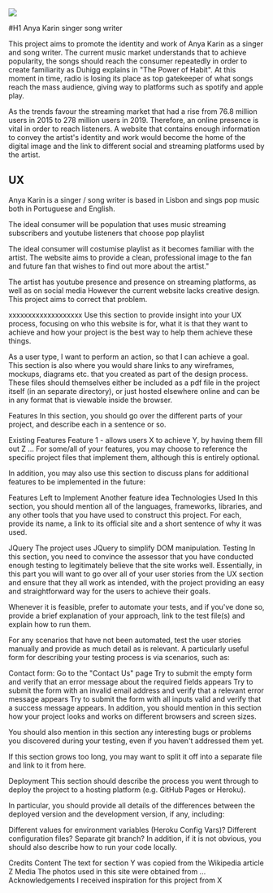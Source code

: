 <img src="https://codeinstitute.s3.amazonaws.com/fullstack/ci_logo_small.png" style="margin: 0;">

#H1 Anya Karin singer song writer

<p>This project aims to promote the identity and work of Anya Karin as a singer and song writer. The current music market understands that to achieve popularity, the songs should reach the consumer repeatedly in order to create familiarity as Duhigg explains in "The Power of Habit". At this moment in time, radio is losing its place as top gatekeeper of what songs reach the mass audience, giving way to platforms such as spotify and apple play.</p>
<p>As the trends favour the streaming market that had a rise from 76.8 million users in 2015 to 278 million users in 2019. Therefore, an online presence is vital in order to reach listeners. A website that contains enough information to convey the artist's identity and work would become the home of the digital image and the link to different social and streaming platforms used by the artist.</p>


<h2>UX</h2

<p>Anya Karin is a singer / song writer is based in Lisbon and sings pop music both in Portuguese and English.</p>
<p>The ideal consumer will be population that uses music streaming subscribers and youtube listeners that choose pop playlist</p>
<p>The ideal consumer will costumise playlist as it becomes familiar with the artist. The website aims to provide a clean, professional image to the fan and future fan that wishes to find out more about the artist."

<p>The artist has youtube presence and presence on streaming platforms, as well as on social media However the current website lacks creative design. This project aims to correct that problem.</p>
<p>


xxxxxxxxxxxxxxxxxxx
Use this section to provide insight into your UX process, focusing on who this website is for, what it is that they want to achieve and how your project is the best way to help them achieve these things.

As a user type, I want to perform an action, so that I can achieve a goal.
This section is also where you would share links to any wireframes, mockups, diagrams etc. that you created as part of the design process. These files should themselves either be included as a pdf file in the project itself (in an separate directory), or just hosted elsewhere online and can be in any format that is viewable inside the browser.

Features
In this section, you should go over the different parts of your project, and describe each in a sentence or so.

Existing Features
Feature 1 - allows users X to achieve Y, by having them fill out Z
...
For some/all of your features, you may choose to reference the specific project files that implement them, although this is entirely optional.

In addition, you may also use this section to discuss plans for additional features to be implemented in the future:

Features Left to Implement
Another feature idea
Technologies Used
In this section, you should mention all of the languages, frameworks, libraries, and any other tools that you have used to construct this project. For each, provide its name, a link to its official site and a short sentence of why it was used.

JQuery
The project uses JQuery to simplify DOM manipulation.
Testing
In this section, you need to convince the assessor that you have conducted enough testing to legitimately believe that the site works well. Essentially, in this part you will want to go over all of your user stories from the UX section and ensure that they all work as intended, with the project providing an easy and straightforward way for the users to achieve their goals.

Whenever it is feasible, prefer to automate your tests, and if you've done so, provide a brief explanation of your approach, link to the test file(s) and explain how to run them.

For any scenarios that have not been automated, test the user stories manually and provide as much detail as is relevant. A particularly useful form for describing your testing process is via scenarios, such as:

Contact form:
Go to the "Contact Us" page
Try to submit the empty form and verify that an error message about the required fields appears
Try to submit the form with an invalid email address and verify that a relevant error message appears
Try to submit the form with all inputs valid and verify that a success message appears.
In addition, you should mention in this section how your project looks and works on different browsers and screen sizes.

You should also mention in this section any interesting bugs or problems you discovered during your testing, even if you haven't addressed them yet.

If this section grows too long, you may want to split it off into a separate file and link to it from here.

Deployment
This section should describe the process you went through to deploy the project to a hosting platform (e.g. GitHub Pages or Heroku).

In particular, you should provide all details of the differences between the deployed version and the development version, if any, including:

Different values for environment variables (Heroku Config Vars)?
Different configuration files?
Separate git branch?
In addition, if it is not obvious, you should also describe how to run your code locally.

Credits
Content
The text for section Y was copied from the Wikipedia article Z
Media
The photos used in this site were obtained from ...
Acknowledgements
I received inspiration for this project from X

